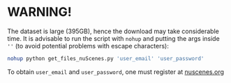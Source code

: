 # WARNING!

The dataset is large (395GB), hence the download may take considerable time. It is advisable to run the script with `nohup` and putting the args inside `''` (to avoid potential problems with escape characters):

```bash
nohup python get_files_nuScenes.py 'user_email' 'user_password'
```

To obtain `user_email` and `user_password`, one must register at [nuscenes.org](https://www.nuscenes.org/nuscenes)